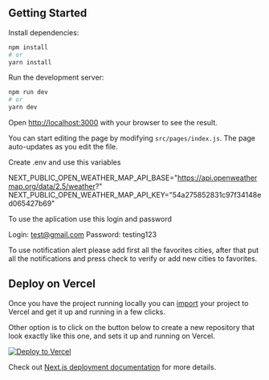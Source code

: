 ## Getting Started
Install dependencies:
```bash
npm install
# or
yarn install
```
Run the development server:

```bash
npm run dev
# or
yarn dev
```

Open [http://localhost:3000](http://localhost:3000) with your browser to see the result.

You can start editing the page by modifying `src/pages/index.js`. The page auto-updates as you edit the file.

Create .env and use this variables

NEXT_PUBLIC_OPEN_WEATHER_MAP_API_BASE="https://api.openweathermap.org/data/2.5/weather?"
NEXT_PUBLIC_OPEN_WEATHER_MAP_API_KEY="54a275852831c97f34148ed065427b69"

To use the aplication use this login and password

Login: test@gmail.com
Password: testing123

To use notification alert please add first all the favorites cities, after that put all the notifications and press check to verify or add new cities to favorites.

## Deploy on Vercel

Once you have the project running locally you can [import](https://vercel.com/import/git) your project to Vercel and get it up and running in a few clicks.

Other option is to click on the button below to create a new repository that look exactly like this one, and sets it up and running on Vercel. 

[![Deploy to Vercel](https://vercel.com/button)](https://vercel.com/import/project?template=https://github.com/vuongddang/nextjs-tailwindcss-typescript-starter/tree/main)

Check out [Next.js deployment documentation](https://nextjs.org/docs/deployment) for more details.
